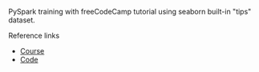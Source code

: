 PySpark training with freeCodeCamp tutorial using seaborn built-in "tips" dataset.

Reference links
- [Course](https://www.freecodecamp.org/news/use-pyspark-for-data-processing-and-machine-learning/)
- [Code](https://github.com/krishnaik06/Pyspark-With-Python)
